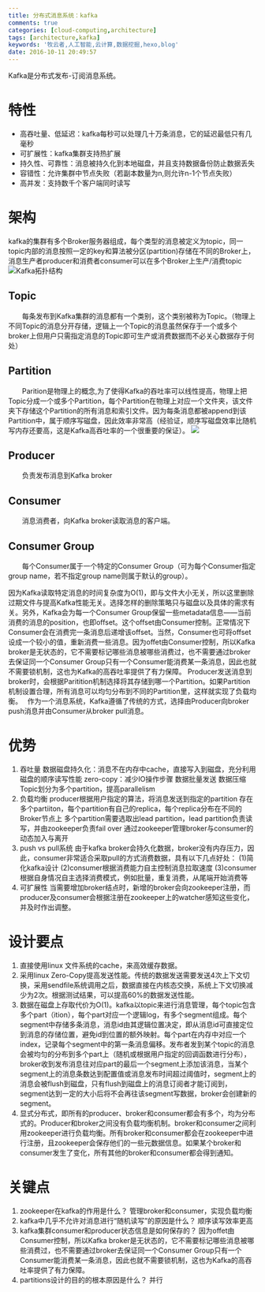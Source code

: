 ```yaml
---
title: 分布式消息系统：kafka
comments: true
categories: [cloud-computing,architecture]
tags: [architecture,kafka]
keywords: '牧云者,人工智能,云计算,数据挖掘,hexo,blog'
date: 2016-10-11 20:49:57
---
```

Kafka是分布式发布-订阅消息系统。
 <!--more-->
# 特性
* 高吞吐量、低延迟：kafka每秒可以处理几十万条消息，它的延迟最低只有几毫秒
* 可扩展性：kafka集群支持热扩展
* 持久性、可靠性：消息被持久化到本地磁盘，并且支持数据备份防止数据丢失
* 容错性：允许集群中节点失败（若副本数量为n,则允许n-1个节点失败）
* 高并发：支持数千个客户端同时读写

# 架构
kafka的集群有多个Broker服务器组成，每个类型的消息被定义为topic，同一topic内部的消息按照一定的key和算法被分区(partition)存储在不同的Broker上，消息生产者producer和消费者consumer可以在多个Broker上生产/消费topic
![Kafka拓扑结构](/img/KafkaArchitecture.png)

## Topic
　　每条发布到Kafka集群的消息都有一个类别，这个类别被称为Topic。（物理上不同Topic的消息分开存储，逻辑上一个Topic的消息虽然保存于一个或多个broker上但用户只需指定消息的Topic即可生产或消费数据而不必关心数据存于何处）
## Partition
　　Parition是物理上的概念,为了使得Kafka的吞吐率可以线性提高，物理上把Topic分成一个或多个Partition，每个Partition在物理上对应一个文件夹，该文件夹下存储这个Partition的所有消息和索引文件。因为每条消息都被append到该Partition中，属于顺序写磁盘，因此效率非常高（经验证，顺序写磁盘效率比随机写内存还要高，这是Kafka高吞吐率的一个很重要的保证）。
![](/img/log_anatomy.png)

## Producer
　　负责发布消息到Kafka broker
## Consumer
　　消息消费者，向Kafka broker读取消息的客户端。
## Consumer Group
　　每个Consumer属于一个特定的Consumer Group（可为每个Consumer指定group name，若不指定group name则属于默认的group）。


因为Kafka读取特定消息的时间复杂度为O(1)，即与文件大小无关，所以这里删除过期文件与提高Kafka性能无关。选择怎样的删除策略只与磁盘以及具体的需求有关。另外，Kafka会为每一个Consumer Group保留一些metadata信息——当前消费的消息的position，也即offset。这个offset由Consumer控制。正常情况下Consumer会在消费完一条消息后递增该offset。当然，Consumer也可将offset设成一个较小的值，重新消费一些消息。因为offet由Consumer控制，所以Kafka broker是无状态的，它不需要标记哪些消息被哪些消费过，也不需要通过broker去保证同一个Consumer Group只有一个Consumer能消费某一条消息，因此也就不需要锁机制，这也为Kafka的高吞吐率提供了有力保障。
Producer发送消息到broker时，会根据Paritition机制选择将其存储到哪一个Partition。如果Partition机制设置合理，所有消息可以均匀分布到不同的Partition里，这样就实现了负载均衡。　
作为一个消息系统，Kafka遵循了传统的方式，选择由Producer向broker push消息并由Consumer从broker pull消息。

# 优势
1. 吞吐量
数据磁盘持久化：消息不在内存中cache，直接写入到磁盘，充分利用磁盘的顺序读写性能
zero-copy：减少IO操作步骤
数据批量发送
数据压缩
Topic划分为多个partition，提高parallelism
2. 负载均衡
producer根据用户指定的算法，将消息发送到指定的partition
存在多个partiiton，每个partition有自己的replica，每个replica分布在不同的Broker节点上
多个partition需要选取出lead partition，lead partition负责读写，并由zookeeper负责fail over
通过zookeeper管理broker与consumer的动态加入与离开
3. push vs pull系统
由于kafka broker会持久化数据，broker没有内存压力，因此，consumer非常适合采取pull的方式消费数据，具有以下几点好处：
(1)简化kafka设计
(2)consumer根据消费能力自主控制消息拉取速度
(3)consumer根据自身情况自主选择消费模式，例如批量，重复消费，从尾端开始消费等
4. 可扩展性
当需要增加broker结点时，新增的broker会向zookeeper注册，而producer及consumer会根据注册在zookeeper上的watcher感知这些变化，并及时作出调整。

# 设计要点
1. 直接使用linux 文件系统的cache，来高效缓存数据。
2. 采用linux Zero-Copy提高发送性能。传统的数据发送需要发送4次上下文切换，采用sendfile系统调用之后，数据直接在内核态交换，系统上下文切换减少为2次。根据测试结果，可以提高60%的数据发送性能。
3. 数据在磁盘上存取代价为O(1)。kafka以topic来进行消息管理，每个topic包含多个part（ition），每个part对应一个逻辑log，有多个segment组成。每个segment中存储多条消息，消息id由其逻辑位置决定，即从消息id可直接定位到消息的存储位置，避免id到位置的额外映射。每个part在内存中对应一个index，记录每个segment中的第一条消息偏移。发布者发到某个topic的消息会被均匀的分布到多个part上（随机或根据用户指定的回调函数进行分布），broker收到发布消息往对应part的最后一个segment上添加该消息，当某个segment上的消息条数达到配置值或消息发布时间超过阈值时，segment上的消息会被flush到磁盘，只有flush到磁盘上的消息订阅者才能订阅到，segment达到一定的大小后将不会再往该segment写数据，broker会创建新的segment。
4. 显式分布式，即所有的producer、broker和consumer都会有多个，均为分布式的。Producer和broker之间没有负载均衡机制。broker和consumer之间利用zookeeper进行负载均衡。所有broker和consumer都会在zookeeper中进行注册，且zookeeper会保存他们的一些元数据信息。如果某个broker和consumer发生了变化，所有其他的broker和consumer都会得到通知。

# 关键点
1. zookeeper在kafka的作用是什么？
管理broker和consumer，实现负载均衡
2. kafka中几乎不允许对消息进行“随机读写”的原因是什么？
顺序读写效率更高
3. kafka集群consumer和producer状态信息是如何保存的？
因为offet由Consumer控制，所以Kafka broker是无状态的，它不需要标记哪些消息被哪些消费过，也不需要通过broker去保证同一个Consumer Group只有一个Consumer能消费某一条消息，因此也就不需要锁机制，这也为Kafka的高吞吐率提供了有力保障。 　
4. partitions设计的目的的根本原因是什么？
并行
